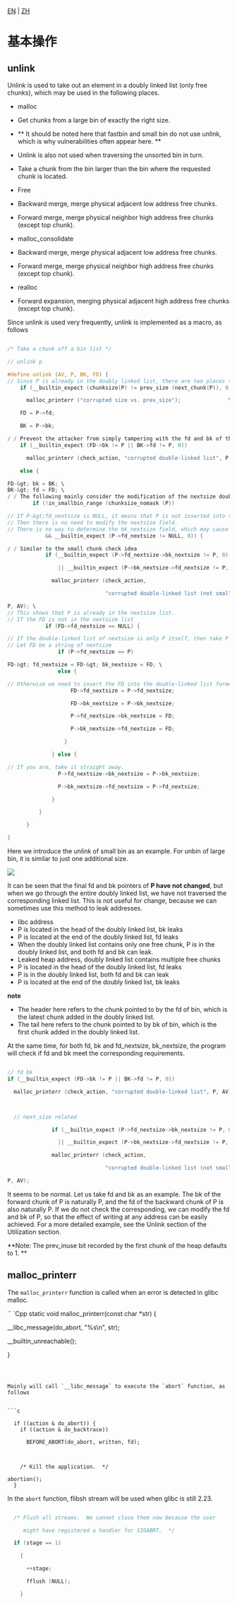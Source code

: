 [EN](./basic.md) | [ZH](./basic-zh.md)
# 基本操作


## unlink



Unlink is used to take out an element in a doubly linked list (only free chunks), which may be used in the following places.


- malloc

- Get chunks from a large bin of exactly the right size.
- ** It should be noted here that fastbin and small bin do not use unlink, which is why vulnerabilities often appear here. **
- Unlink is also not used when traversing the unsorted bin in turn.
- Take a chunk from the bin larger than the bin where the requested chunk is located.
- Free

- Backward merge, merge physical adjacent low address free chunks.
- Forward merge, merge physical neighbor high address free chunks (except top chunk).
- malloc_consolidate

- Backward merge, merge physical adjacent low address free chunks.
- Forward merge, merge physical neighbor high address free chunks (except top chunk).
- realloc

- Forward expansion, merging physical adjacent high address free chunks (except top chunk).


Since unlink is used very frequently, unlink is implemented as a macro, as follows


```c

/* Take a chunk off a bin list */

// unlink p

#define unlink (AV, P, BK, FD) {
// Since P is already in the doubly linked list, there are two places to record its size, so check if the size is the same.
    if (__builtin_expect (chunksize(P) != prev_size (next_chunk(P)), 0))      \

      malloc_printerr ("corrupted size vs. prev_size");			      \

    FD = P->fd;                                                                      \

    BK = P->bk;                                                                      \

/ / Prevent the attacker from simply tampering with the fd and bk of the free chunk to achieve arbitrary write effects.
    if (__builtin_expect (FD->bk != P || BK->fd != P, 0))                      \

      malloc_printerr (check_action, "corrupted double-linked list", P, AV);  \

    else {                                                                      \

FD-&gt; bk = BK; \
BK-&gt; fd = FD; \
/ / The following mainly consider the modification of the nextsize doubly linked list corresponding to P
        if (!in_smallbin_range (chunksize_nomask (P))                              \

// If P-&gt;fd_nextsize is NULL, it means that P is not inserted into the nextsize list.
// Then there is no need to modify the nextsize field.
// There is no way to determine the bk_nextsize field, which may cause problems.
            && __builtin_expect (P->fd_nextsize != NULL, 0)) {                      \

/ / Similar to the small chunk check idea
            if (__builtin_expect (P->fd_nextsize->bk_nextsize != P, 0)              \

                || __builtin_expect (P->bk_nextsize->fd_nextsize != P, 0))    \

              malloc_printerr (check_action,                                      \

                               "corrupted double-linked list (not small)",    \

P, AV); \
// This shows that P is already in the nextsize list.
// If the FD is not in the nextsize list
            if (FD->fd_nextsize == NULL) {                                      \

// If the double-linked list of nextsize is only P itself, then take P directly
// Let FD be a string of nextsize
                if (P->fd_nextsize == P)                                      \

FD-&gt; fd_nextsize = FD-&gt; bk_nextsize = FD; \
                else {                                                              \

// Otherwise we need to insert the FD into the double-linked list formed by nextsize
                    FD->fd_nextsize = P->fd_nextsize;                              \

                    FD->bk_nextsize = P->bk_nextsize;                              \

                    P->fd_nextsize->bk_nextsize = FD;                              \

                    P->bk_nextsize->fd_nextsize = FD;                              \

                  }                                                              \

              } else {                                                              \

// If you are, take it straight away.
                P->fd_nextsize->bk_nextsize = P->bk_nextsize;                      \

                P->bk_nextsize->fd_nextsize = P->fd_nextsize;                      \

              }                                                                      \

          }                                                                      \

      }                                                                              \

}

```



Here we introduce the unlink of small bin as an example. For unbin of large bin, it is similar to just one additional size.


![](./figure/unlink_smallbin_intro.png)



It can be seen that the final fd and bk pointers of **P have not changed**, but when we go through the entire doubly linked list, we have not traversed the corresponding linked list. This is not useful for change, because we can sometimes use this method to leak addresses.


- libc address
- P is located in the head of the doubly linked list, bk leaks
- P is located at the end of the doubly linked list, fd leaks
- When the doubly linked list contains only one free chunk, P is in the doubly linked list, and both fd and bk can leak.
- Leaked heap address, doubly linked list contains multiple free chunks
- P is located in the head of the doubly linked list, fd leaks
- P is in the doubly linked list, both fd and bk can leak
- P is located at the end of the doubly linked list, bk leaks


**note**


- The header here refers to the chunk pointed to by the fd of bin, which is the latest chunk added in the doubly linked list.
- The tail here refers to the chunk pointed to by bk of bin, which is the first chunk added in the doubly linked list.


At the same time, for both fd, bk and fd_nextsize, bk_nextsize, the program will check if fd and bk meet the corresponding requirements.


```c

// fd bk
if (__builtin_expect (FD->bk != P || BK->fd != P, 0))                      \

  malloc_printerr (check_action, "corrupted double-linked list", P, AV);  \



  // next_size related

              if (__builtin_expect (P->fd_nextsize->bk_nextsize != P, 0)              \

                || __builtin_expect (P->bk_nextsize->fd_nextsize != P, 0))    \

              malloc_printerr (check_action,                                      \

                               "corrupted double-linked list (not small)",    \

P, AV);
```



It seems to be normal. Let us take fd and bk as an example. The bk of the forward chunk of P is naturally P, and the fd of the backward chunk of P is also naturally P. If we do not check the corresponding, we can modify the fd and bk of P, so that the effect of writing at any address can be easily achieved. For a more detailed example, see the Unlink section of the Utilization section.


**Note: The prev_inuse bit recorded by the first chunk of the heap defaults to 1. **


## malloc_printerr



The `malloc_printerr` function is called when an error is detected in glibc malloc.


`` `Cpp
static void malloc_printerr(const char *str) {

  __libc_message(do_abort, "%s\n", str);

  __builtin_unreachable();

}

```



Mainly will call `__libc_message` to execute the `abort` function, as follows


```c

  if ((action & do_abort)) {
    if ((action & do_backtrace))

      BEFORE_ABORT(do_abort, written, fd);



    /* Kill the application.  */

abortion();
  }

```



In the `abort` function, flibsh stream will be used when glibc is still 2.23.


```c

  /* Flush all streams.  We cannot close them now because the user

     might have registered a handler for SIGABRT.  */

  if (stage == 1)

    {

      ++stage;

      fflush (NULL);

    }

```


